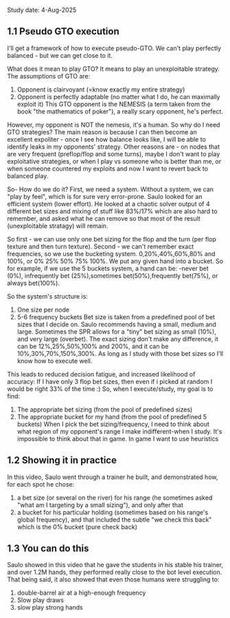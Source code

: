 Study date: 4-Aug-2025
## 1.1 Pseudo GTO execution

I'll get a framework of how to execute pseudo-GTO.
We can't play perfectly balanced - but we can get close to it.

What does it mean to play GTO? It means to play an unexploitable strategy.
The assumptions of GTO are:
1. Opponent is clairvoyant (=know exactly my entire strategy)
2. Opponent is perfectly adaptable (no matter what I do, he can maximally exploit it)
This GTO opponent is the NEMESIS (a term taken from the book "the mathematics of poker"), a really scary opponent, he's perfect.

However, my opponent is NOT the nemesis, it's a human. So why do I need GTO strategies?
The main reason is because I can then become an excellent expoliter - once I see how balance looks like, I will be able to identify leaks in my opponents' strategy.
Other reasons are - on nodes that are very frequent (preflop/flop and some turns), maybe I don't want to play exploitative strategies, or when I play vs someone who is better than me, or when someone countered my exploits and now I want to revert back to balanced play.

So- How do we do it?
First, we need a system. Without a system, we can "play by feel", which is for sure very error-prone. Saulo looked for an efficient system (lower effort). He looked at a chaotic solver output of 4 different bet sizes and mixing of stuff like 83%/17% which are also hard to remember, and asked what he can remove so that most of the result (unexploitable stratagy) will remain.

So first - we can use only one bet sizing for the flop and the turn (per flop texture and then turn texture).
Second - we can't remember exact frequencies, so we use the bucketing system.
0,20%,40%,60%,80% and 100%, or 0% 25% 50% 75% 100%. We put any given hand into a bucket. So for example, if we use the 5 buckets system, a hand can be:
-never bet (0%), infrequently bet (25%),sometimes bet(50%),frequently bet(75%), or always bet(100%).

So the system's structure is:
1. One size per node 
2. 5-6 frequency buckets
Bet size is taken from a predefined pool of bet sizes that I decide on. Saulo recommends having a small, medium and large. Sometimes the SPR allows for a "tiny" bet sizing as small (10%), and very large (overbet). The exact sizing don't make any difference, it can be 12%,25%,50%,100% and 200%, and it can be 10%,30%,70%,150%,300%. As long as I study with those bet sizes so I'll know how to execute well.

This leads to reduced decision fatigue, and increased likelihood of accuracy: If I have only 3 flop bet sizes, then even if i picked at random I would be right 33% of the time :)
So, when I execute/study, my goal is to find:
1. The appropriate bet sizing (from the pool of predefined sizes)
2. The appropriate bucket for my hand (from the pool of predefined 5 buckets)
When I pick the bet sizing/frequency, I need to think about what region of my opponent's range I make indifferent-when I study. It's impossible to think about that in game.
In game I want to use heuristics


## 1.2 Showing it in practice
In this video, Saulo went through a trainer he built, and demonstrated how, for each spot he chose:

1. a bet size (or several on the river) for his range (he sometimes asked "what am I targeting by a small sizing"), and only after that 
2. a bucket for his particular holding (sometimes based on his range's global frequency), and that included the subtle "we check this back" which is the 0% bucket (pure check back)

## 1.3 You can do this
Saulo showed in this video that he gave the students in his stable his trainer, and over 1.2M hands, they performed really close to the bot level execution. That being said, it also showed that even those humans were struggling to:

1. double-barrel air at a high-enough frequency
2. Slow play draws
3. slow play strong hands